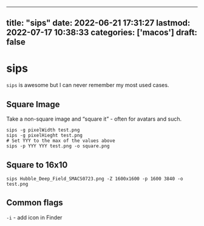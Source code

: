 
---
title: "sips"
date: 2022-06-21 17:31:27
lastmod: 2022-07-17 10:38:33
categories: ['macos']
draft: false
---


# sips
`sips` is awesome but I can never remember my most used cases.

## Square Image
Take a non-square image and “square it” - often for avatars and such.

```
sips -g pixelWidth test.png
sips -g pixelHieght test.png
# Set YYY to the max of the values above
sips -p YYY YYY test.png -o square.png
```

## Square to 16x10
```
sips Hubble_Deep_Field_SMACS0723.png -Z 1600x1600 -p 1600 3840 -o test.png
```

## Common flags
`-i` - add icon in Finder

<!-- #public #macos -->

<!-- {BearID:571EA800-1D33-4F17-9822-E9234F341200-1481-00000E988377EA6A} -->
